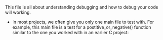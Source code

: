 This file is all about understanding debugging and how to debug
your code will working.

- In most projects, we often give you only one main file to test with. 
For example, this main file is a test for a postitive_or_negative() function 
similar to the one you worked with in an earlier C project:
